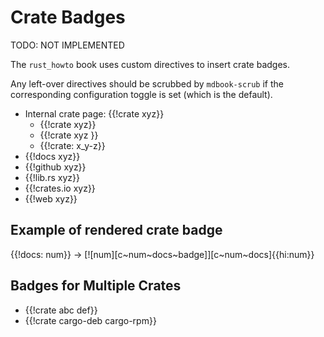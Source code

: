 # Crate Badges

TODO: NOT IMPLEMENTED

The `rust_howto` book uses custom directives to insert crate badges.

Any left-over directives should be scrubbed by `mdbook-scrub` if the corresponding
configuration toggle is set (which is the default).

- Internal crate page: {{!crate xyz}}
  - {{!crate xyz}}
  - {{!crate xyz }}
  - {{!crate: x_y-z}}
- {{!docs xyz}}
- {{!github xyz}}
- {{!lib.rs xyz}}
- {{!crates.io xyz}}
- {{!web xyz}}

## Example of rendered crate badge

{{!docs: num}} -> [![num][c~num~docs~badge]][c~num~docs]{{hi:num}}

## Badges for Multiple Crates

- {{!crate abc def}}
- {{!crate cargo-deb cargo-rpm}}
